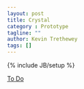 ```yaml
---
layout: post
title: Crystal
category : Prototype
tagline: ""
author: Kevin Trethewey
tags: []
---
```

{% include JB/setup %}

[To Do](/Explanation/TODO)
